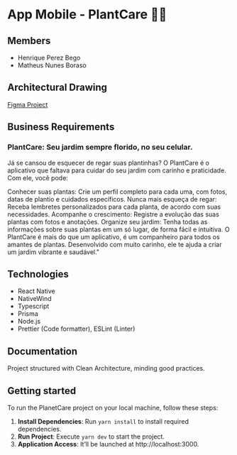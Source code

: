 # App Mobile - PlantCare 🌾🌵

## Members

- Henrique Perez Bego
- Matheus Nunes Boraso

## Architectural Drawing

[Figma Project](https://www.figma.com/design/q4NZN8f7xKUk4MZL4uCopI/PlantManager?m=auto&t=eKRIjjzAiWALVjgX-1)

## Business Requirements

### PlantCare: Seu jardim sempre florido, no seu celular.

Já se cansou de esquecer de regar suas plantinhas? O PlantCare é o aplicativo que faltava para cuidar do seu jardim com carinho e praticidade. Com ele, você pode:

Conhecer suas plantas: Crie um perfil completo para cada uma, com fotos, datas de plantio e cuidados específicos.
Nunca mais esqueça de regar: Receba lembretes personalizados para cada planta, de acordo com suas necessidades.
Acompanhe o crescimento: Registre a evolução das suas plantas com fotos e anotações.
Organize seu jardim: Tenha todas as informações sobre suas plantas em um só lugar, de forma fácil e intuitiva.
O PlantCare é mais do que um aplicativo, é um companheiro para todos os amantes de plantas. Desenvolvido com muito carinho, ele te ajuda a criar um jardim vibrante e saudável."

## Technologies
- React Native
- NativeWind
- Typescript
- Prisma
- Node.js
- Prettier (Code formatter), ESLint (Linter)

## Documentation

Project structured with Clean Architecture, minding good practices.

## Getting started

To run the PlanetCare project on your local machine, follow these steps:

1. **Install Dependencies**: Run `yarn install` to install required dependencies.
2. **Run Project**: Execute `yarn dev` to start the project.
3. **Application Access**: It’ll be launched at http://localhost:3000.
